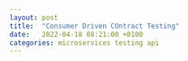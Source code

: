 ```yaml
---
layout: post
title:  "Consumer Driven COntract Testing"
date:   2022-04-18 08:21:00 +0100
categories: microservices testing api
---
```

